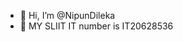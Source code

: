 - 👋 Hi, I’m @NipunDileka
- 👀 MY SLIIT IT number is IT20628536

<!---
NipunDileka/NipunDileka is a ✨ special ✨ repository because its `README.md` (this file) appears on your GitHub profile.
You can click the Preview link to take a look at your changes.
--->
